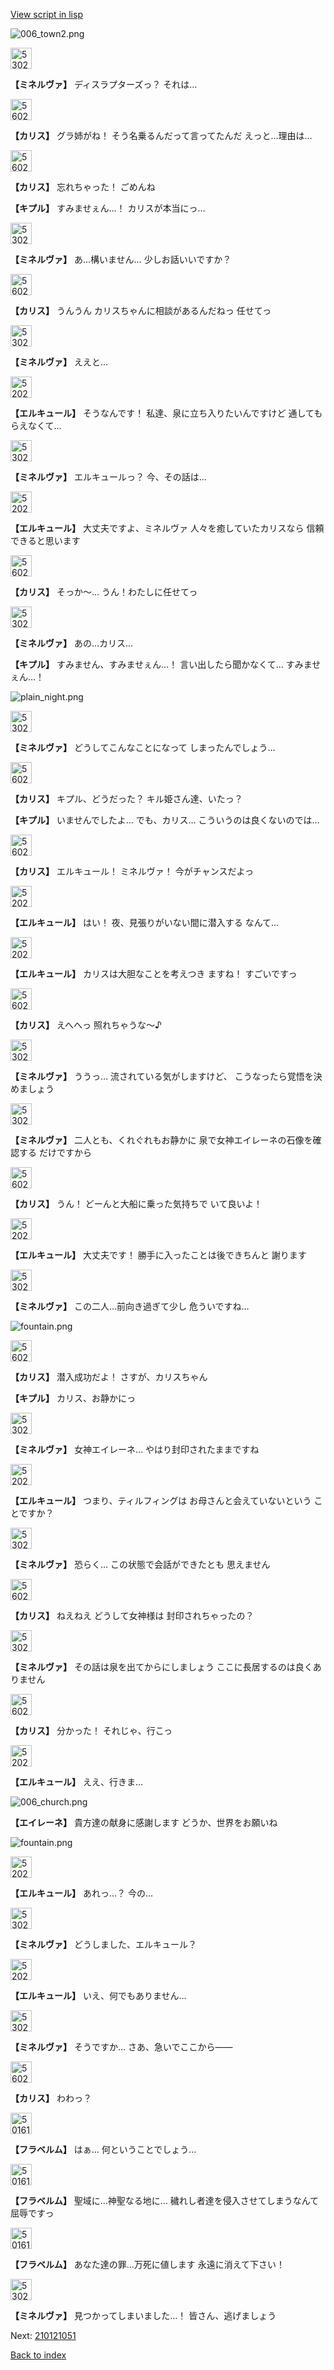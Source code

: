 [View script in lisp](../scripts/210121040.txt)

![006_town2.png](../images/backgrounds/006_town2.png)

<img src="../images/units/5302521.png" alt="5302521.png" height="34"/>

**【ミネルヴァ】**
ディスラプターズっ？
それは…

<img src="../images/units/5602511.png" alt="5602511.png" height="34"/>

**【カリス】**
グラ姉がね！
そう名乗るんだって言ってたんだ
えっと…理由は…

<img src="../images/units/5602511.png" alt="5602511.png" height="34"/>

**【カリス】**
忘れちゃった！
ごめんね

**【キプル】**
すみませぇん…！
カリスが本当にっ…

<img src="../images/units/5302521.png" alt="5302521.png" height="34"/>

**【ミネルヴァ】**
あ…構いません…
少しお話いいですか？

<img src="../images/units/5602511.png" alt="5602511.png" height="34"/>

**【カリス】**
うんうん
カリスちゃんに相談があるんだねっ
任せてっ

<img src="../images/units/5302521.png" alt="5302521.png" height="34"/>

**【ミネルヴァ】**
ええと…

<img src="../images/units/5202521.png" alt="5202521.png" height="34"/>

**【エルキュール】**
そうなんです！
私達、泉に立ち入りたいんですけど
通してもらえなくて…

<img src="../images/units/5302521.png" alt="5302521.png" height="34"/>

**【ミネルヴァ】**
エルキュールっ？
今、その話は…

<img src="../images/units/5202521.png" alt="5202521.png" height="34"/>

**【エルキュール】**
大丈夫ですよ、ミネルヴァ
人々を癒していたカリスなら
信頼できると思います

<img src="../images/units/5602511.png" alt="5602511.png" height="34"/>

**【カリス】**
そっか～…
うん！わたしに任せてっ

<img src="../images/units/5302521.png" alt="5302521.png" height="34"/>

**【ミネルヴァ】**
あの…カリス…

**【キプル】**
すみません、すみませぇん…！
言い出したら聞かなくて…
すみませぇん…！

![plain_night.png](../images/backgrounds/plain_night.png)

<img src="../images/units/5302521.png" alt="5302521.png" height="34"/>

**【ミネルヴァ】**
どうしてこんなことになって
しまったんでしょう…

<img src="../images/units/5602511.png" alt="5602511.png" height="34"/>

**【カリス】**
キプル、どうだった？
キル姫さん達、いたっ？

**【キプル】**
いませんでしたよ…
でも、カリス…
こういうのは良くないのでは…

<img src="../images/units/5602511.png" alt="5602511.png" height="34"/>

**【カリス】**
エルキュール！
ミネルヴァ！
今がチャンスだよっ

<img src="../images/units/5202521.png" alt="5202521.png" height="34"/>

**【エルキュール】**
はい！
夜、見張りがいない間に潜入する
なんて…

<img src="../images/units/5202521.png" alt="5202521.png" height="34"/>

**【エルキュール】**
カリスは大胆なことを考えつき
ますね！
すごいですっ

<img src="../images/units/5602511.png" alt="5602511.png" height="34"/>

**【カリス】**
えへへっ
照れちゃうな～♪

<img src="../images/units/5302521.png" alt="5302521.png" height="34"/>

**【ミネルヴァ】**
ううっ…
流されている気がしますけど、
こうなったら覚悟を決めましょう

<img src="../images/units/5302521.png" alt="5302521.png" height="34"/>

**【ミネルヴァ】**
二人とも、くれぐれもお静かに
泉で女神エイレーネの石像を確認する
だけですから

<img src="../images/units/5602511.png" alt="5602511.png" height="34"/>

**【カリス】**
うん！
どーんと大船に乗った気持ちで
いて良いよ！

<img src="../images/units/5202521.png" alt="5202521.png" height="34"/>

**【エルキュール】**
大丈夫です！
勝手に入ったことは後できちんと
謝ります

<img src="../images/units/5302521.png" alt="5302521.png" height="34"/>

**【ミネルヴァ】**
この二人…前向き過ぎて少し
危ういですね…

![fountain.png](../images/backgrounds/fountain.png)

<img src="../images/units/5602511.png" alt="5602511.png" height="34"/>

**【カリス】**
潜入成功だよ！
さすが、カリスちゃん

**【キプル】**
カリス、お静かにっ

<img src="../images/units/5302521.png" alt="5302521.png" height="34"/>

**【ミネルヴァ】**
女神エイレーネ…
やはり封印されたままですね

<img src="../images/units/5202521.png" alt="5202521.png" height="34"/>

**【エルキュール】**
つまり、ティルフィングは
お母さんと会えていないという
ことですか？

<img src="../images/units/5302521.png" alt="5302521.png" height="34"/>

**【ミネルヴァ】**
恐らく…
この状態で会話ができたとも
思えません

<img src="../images/units/5602511.png" alt="5602511.png" height="34"/>

**【カリス】**
ねえねえ
どうして女神様は
封印されちゃったの？

<img src="../images/units/5302521.png" alt="5302521.png" height="34"/>

**【ミネルヴァ】**
その話は泉を出てからにしましょう
ここに長居するのは良くありません

<img src="../images/units/5602511.png" alt="5602511.png" height="34"/>

**【カリス】**
分かった！
それじゃ、行こっ

<img src="../images/units/5202521.png" alt="5202521.png" height="34"/>

**【エルキュール】**
ええ、行きま…

![006_church.png](../images/backgrounds/006_church.png)

**【エイレーネ】**
貴方達の献身に感謝します
どうか、世界をお願いね

![fountain.png](../images/backgrounds/fountain.png)

<img src="../images/units/5202521.png" alt="5202521.png" height="34"/>

**【エルキュール】**
あれっ…？
今の…

<img src="../images/units/5302521.png" alt="5302521.png" height="34"/>

**【ミネルヴァ】**
どうしました、エルキュール？

<img src="../images/units/5202521.png" alt="5202521.png" height="34"/>

**【エルキュール】**
いえ、何でもありません…

<img src="../images/units/5302521.png" alt="5302521.png" height="34"/>

**【ミネルヴァ】**
そうですか…
さあ、急いでここから――

<img src="../images/units/5602511.png" alt="5602511.png" height="34"/>

**【カリス】**
わわっ？

<img src="../images/units/501611.png" alt="501611.png" height="34"/>

**【フラベルム】**
はぁ…
何ということでしょう…

<img src="../images/units/501611.png" alt="501611.png" height="34"/>

**【フラベルム】**
聖域に…神聖なる地に…
穢れし者達を侵入させてしまうなんて
屈辱ですっ

<img src="../images/units/501611.png" alt="501611.png" height="34"/>

**【フラベルム】**
あなた達の罪…万死に値します
永遠に消えて下さい！

<img src="../images/units/5302521.png" alt="5302521.png" height="34"/>

**【ミネルヴァ】**
見つかってしまいました…！
皆さん、逃げましょう

Next: [210121051](210121051.md)

[Back to index](index.md)
